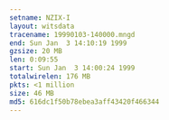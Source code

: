 ```yaml
---
setname: NZIX-I
layout: witsdata
tracename: 19990103-140000.mngd
end: Sun Jan  3 14:10:19 1999
gzsize: 20 MB
len: 0:09:55
start: Sun Jan  3 14:00:24 1999
totalwirelen: 176 MB
pkts: <1 million
size: 46 MB
md5: 616dc1f50b78ebea3aff43420f466344
---
```

